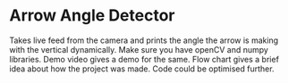 # Arrow Angle Detector
Takes live feed from the camera and prints the angle the arrow is making with the vertical dynamically.
Make sure you have openCV and numpy libraries.
Demo video gives a demo for the same.
Flow chart gives a brief idea about how the project was made.
Code could be optimised further.
